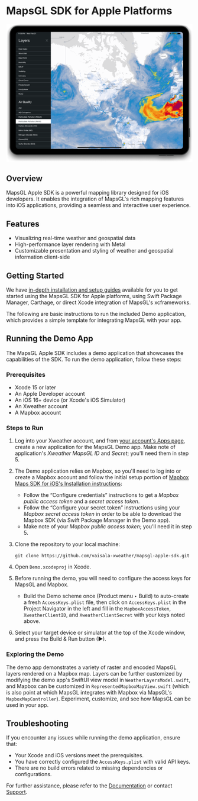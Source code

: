 # MapsGL SDK for Apple Platforms

<img src="images/MapsGL-iPad-PM10-layer.png" alt="MapsGL Screenshot"/>

## Overview

MapsGL Apple SDK is a powerful mapping library designed for iOS developers. It enables the integration of MapsGL's rich mapping features into iOS applications, providing a seamless and interactive user experience.

## Features

- Visualizing real-time weather and geospatial data
- High-performance layer rendering with Metal
- Customizable presentation and styling of weather and geospatial information client-side

## Getting Started

We have [in-depth installation and setup guides](http://www.xweather.com/docs/mapsgl-apple-sdk) available for you to get started using the MapsGL SDK for Apple platforms, using Swift Package Manager, Carthage, or direct Xcode integration of MapsGL's xcframeworks.

The following are basic instructions to run the included Demo application, which provides a simple template for integrating MapsGL with your app.

## Running the Demo App

The MapsGL Apple SDK includes a demo application that showcases the capabilities of the SDK. To run the demo application, follow these steps:

### Prerequisites

- Xcode 15 or later
- An Apple Developer account
- An iOS 16+ device (or Xcode's iOS Simulator)
- An Xweather account
- A Mapbox account

### Steps to Run

1. Log into your Xweather account, and from [your account's Apps page](https://account.aerisweather.com/account/apps), create a new application for the MapsGL Demo app.  Make note of application's *Xweather MapsGL ID* and *Secret*; you'll need them in step 5.

2. The Demo application relies on Mapbox, so you'll need to log into or create a Mapbox account and follow the initial setup portion of [Mapbox Maps SDK for iOS's Installation instructions](https://docs.mapbox.com/ios/maps/guides/install/):
	- Follow the “Configure credentials” instructions to get a *Mapbox public access token* and a *secret access token*.
	- Follow the “Configure your secret token” instructions using your *Mapbox secret access token* in order to be able to download the Mapbox SDK (via Swift Package Manager in the Demo app).
	- Make note of your *Mapbox public access token*; you'll need it in step 5.

3. Clone the repository to your local machine:  
	```
	git clone https://github.com/vaisala-xweather/mapsgl-apple-sdk.git
	```

4. Open `Demo.xcodeproj` in Xcode.

5. Before running the demo, you will need to configure the access keys for MapsGL and Mapbox.
	  - Build the Demo scheme once (Product menu ‣ Build) to auto-create a fresh `AccessKeys.plist` file, then click on `AccessKeys.plist` in the Project Navigator in the left and fill in the `MapboxAccessToken`, `XweatherClientID`, and `XweatherClientSecret` with your keys noted above.

6. Select your target device or simulator at the top of the Xcode window, and press the Build & Run button (▶).

### Exploring the Demo

The demo app demonstrates a variety of raster and encoded MapsGL layers rendered on a Mapbox map.  Layers can be further customized by modifying the demo app's SwiftUI view model in `WeatherLayersModel.swift`, and Mapbox can be customized in `RepresentedMapboxMapView.swift` (which is also point at which MapsGL integrates with Mapbox via MapsGL's `MapboxMapController`).  Experiment, customize, and see how MapsGL can be used in your app.

## Troubleshooting
If you encounter any issues while running the demo application, ensure that:

- Your Xcode and iOS versions meet the prerequisites.
- You have correctly configured the `AccessKeys.plist` with valid API keys.
- There are no build errors related to missing dependencies or configurations.

For further assistance, please refer to the [Documentation](http://www.xweather.com/docs/mapsgl-apple-sdk) or contact [Support](https://www.xweather.com/support).
